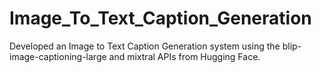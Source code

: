 # Image_To_Text_Caption_Generation
Developed an Image to Text Caption Generation system using the blip-image-captioning-large and mixtral APIs from Hugging Face.
